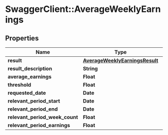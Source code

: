 # SwaggerClient::AverageWeeklyEarnings

## Properties
Name | Type | Description | Notes
------------ | ------------- | ------------- | -------------
**result** | [**AverageWeeklyEarningsResult**](AverageWeeklyEarningsResult.md) |  | [optional] 
**result_description** | **String** |  | [optional] 
**average_earnings** | **Float** |  | [optional] 
**threshold** | **Float** |  | [optional] 
**requested_date** | **Date** |  | [optional] 
**relevant_period_start** | **Date** |  | [optional] 
**relevant_period_end** | **Date** |  | [optional] 
**relevant_period_week_count** | **Float** |  | [optional] 
**relevant_period_earnings** | **Float** |  | [optional] 

